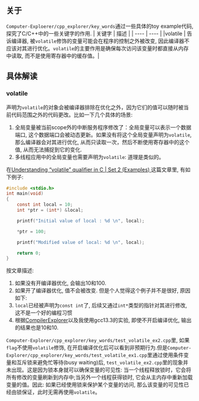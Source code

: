 ## 关于
`Computer-Exploerer/cpp_explorer/key_words`通过一些具体的toy example代码, 探究了C/C++中的一些关键字的作用.
| 关键字 | 描述 |
| ---- | ---- |
|volatile | 告诉编译器, 被`volatile`修饰的变量可能会在程序的控制之外被改变, 因此编译器不应该对其进行优化。`volatile`的主要作用是确保每次访问该变量时都直接从内存中读取, 而不是使用寄存器中的缓存值。|

## 具体解读
### volatile
声明为`volatile`的对象会被编译器排除在优化之外，因为它们的值可以随时被当前代码范围之外的代码更改。比如一下几个具体的场景:
1. 全局变量被当前scope外的中断服务程序修改了：全局变量可以表示一个数据端口, 这个数据端口会被动态更新。如果没有将这个全局变量声明为`volatile`, 那么编译器会对其进行优化, 从而只读取一次，然后不断使用寄存器中的这个值, 从而无法捕捉到它的变化.
2. 多线程应用中的全局变量也需要声明为`volatile`: 道理是类似的。

在[Understanding “volatile” qualifier in C | Set 2 (Examples)
](https://www.geeksforgeeks.org/understanding-volatile-qualifier-in-c/)这篇文章里, 有如下例子:
```C
#include <stdio.h>
int main(void)
{
    const int local = 10;
    int *ptr = (int*) &local;

    printf("Initial value of local : %d \n", local);

    *ptr = 100;

    printf("Modified value of local: %d \n", local);

    return 0;
}
```
按文章描述:
1. 如果没有开编译器优化, 会输出10和100.
2. 如果开了编译器优化, 值不会被改变.
但是个人觉得这个例子并不是很好, 原因如下:
1. `local`已经被声明为`const int`了, 后续又通过`int*`类型的指针对其进行修改, 这不是一个好的编程习惯
2. 根据[CompilerExplorer](https://gcc.godbolt.org/#g:!((g:!((g:!((h:codeEditor,i:(filename:'1',fontScale:14,fontUsePx:'0',j:1,lang:c%2B%2B,selection:(endColumn:11,endLineNumber:5,positionColumn:11,positionLineNumber:5,selectionStartColumn:11,selectionStartLineNumber:5,startColumn:11,startLineNumber:5),source:'//+Type+your+code+here,+or+load+an+example.%0A%23include+%3Cstdio.h%3E%0A%0Aint+main(int+argc,+char*+argv%5B%5D)+%7B%0A++++const+int+local+%3D+10%3B%0A++++int*+ptr+%3D+(int*)%26local%3B%0A%0A++++printf(%22Initialvalue+of+local:+%25d%5Cn%22,+local)%3B%0A++++*ptr+%3D+100%3B%0A++++printf(%22Modified+value+of+local:+%25d%5Cn%22,+local)%3B%0A++++return+0%3B%0A%7D'),l:'5',n:'0',o:'C%2B%2B+source+%231',t:'0')),k:33.333333333333336,l:'4',n:'0',o:'',s:0,t:'0'),(g:!((h:compiler,i:(compiler:g142,filters:(b:'0',binary:'1',binaryObject:'1',commentOnly:'0',debugCalls:'1',demangle:'0',directives:'0',execute:'1',intel:'0',libraryCode:'0',trim:'1',verboseDemangling:'0'),flagsViewOpen:'1',fontScale:14,fontUsePx:'0',j:1,lang:c%2B%2B,libs:!(),options:'',overrides:!(),selection:(endColumn:1,endLineNumber:1,positionColumn:1,positionLineNumber:1,selectionStartColumn:1,selectionStartLineNumber:1,startColumn:1,startLineNumber:1),source:1),l:'5',n:'0',o:'+x86-64+gcc+14.2+(Editor+%231)',t:'0')),k:33.333333333333336,l:'4',n:'0',o:'',s:0,t:'0'),(g:!((h:executor,i:(argsPanelShown:'1',compilationPanelShown:'0',compiler:g142,compilerName:'',compilerOutShown:'0',execArgs:'',execStdin:'',fontScale:14,fontUsePx:'0',j:1,lang:c%2B%2B,libs:!(),options:'',source:1,stdinPanelShown:'1',wrap:'1'),l:'5',n:'0',o:'Executor+x86-64+gcc+14.2+(C%2B%2B,+Editor+%231)',t:'0')),k:33.33333333333333,l:'4',n:'0',o:'',s:0,t:'0')),l:'2',n:'0',o:'',t:'0')),version:4)以及我使用gcc13.3的实验, 即使不开启编译优化, 输出的结果也是10和10.

`Computer-Explorer/cpp_explorer/key_words/test_volatile_ex2.cpp`里, 如果`flag`不使用`volatile`修饰, 在开启编译优化后可以看到非预期行为.但是`Computer-Explorer/cpp_explorer/key_words/test_volatile_ex1.cpp`里通过使用条件变量和互斥锁来避免忙等待(busy waiting)后, `test_volatile_ex2.cpp`里的现象并未出现。这是因为锁本身就可以确保变量的可见性: 当一个线程释放锁时，它会将所有修改的变量刷新到内存中;当另外一个线程获得锁时, 它会从主内存中重新加载变量的值。因此: 如果已经使用锁来保护某个变量的访问, 那么该变量的可见性已经由锁保证，此时无需再使用`volatile`。
